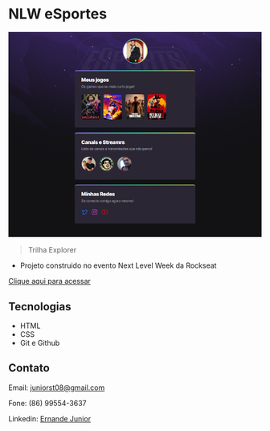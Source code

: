 # NLW eSportes 

![preview](./.github/preview.png)

> Trilha Explorer

- Projeto construido no evento Next Level Week da Rockseat 

[Clique aqui para acessar](https://ernandejr10.github.io/nlw-esports-explorer)

## Tecnologias

- HTML 
- CSS
- Git e Github 

## Contato

Email: juniorst08@gmail.com 

Fone: (86) 99554-3637

Linkedin: [Ernande Junior](https://www.linkedin.com/in/ernande-junior-76870a187/)
